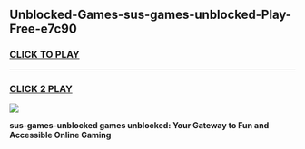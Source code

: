 
## Unblocked-Games-sus-games-unblocked-Play-Free-e7c90
<h3>
<a href="https://premium76.site?title=sus-games-unblocked&ref=19M">CLICK TO PLAY</a></h3>
<hr>

<h3>
<a href="https://premium76.site?title=sus-games-unblocked&ref=19M">CLICK 2 PLAY</a>
  
</h3>

<a href="https://premium76.site?title=sus-games-unblocked&ref=19M"><img src="https://clearcache.store/games.png"></a>


**sus-games-unblocked games unblocked: Your Gateway to Fun and Accessible Online Gaming**
